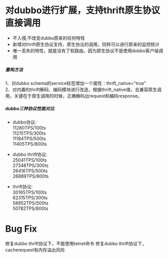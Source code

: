 # 对dubbo进行扩展，支持thrift原生协议直接调用


  - 不入侵,不改变dubbo原来的任何特性
  - 新增对thrift原生协议支持，原生协议的调用，同样可以进行原来的监控统计
  - 唯一丢失的特性，就是没有了软路由。因为原生协议不是使用dubbo客户端调用

##### 重构方法
1、对dubbo schema的service标签增加一个属性：thrift_native="true"    
2、对内置的thrift解码、编码模块进行改造，根据thrift_native值，去兼容原生调用，关键在于原生调用的时候，正确解码出request和编码response。

##### dubbo三种协议性能对比
- dubbo协议:           
    11280TPS/100ts  
    11215TPS/300ts  
    11184TPS/500ts  
    11405TPS/800ts

- dubbo thrift协议:     
    25041TPS/100ts  
    27348TPS/300ts  
    26416TPS/500ts   
    26889TPS/800ts

- thrift协议:     
    30165TPS/100ts  
    62315TPS/300ts  
    58952TPS/500ts   
    50782TPS/800ts



# Bug Fix

修复dubbo thrift协议下，不能使用telnet命令
修复dubbo thrift协议下，cacherequest有内存溢出风险



